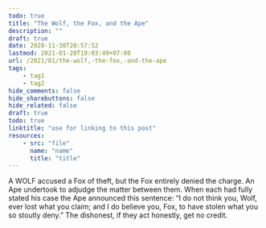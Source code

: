 ```yaml
---
todo: true
title: "The Wolf, the Fox, and the Ape"
description: ""
draft: true
date: 2020-11-30T20:57:52
lastmod: 2021-01-20T19:03:49+07:00
url: /2021/01/the-wolf,-the-fox,-and-the-ape
tags:
    - tag1
    - tag2
hide_comments: false
hide_sharebuttons: false
hide_related: false
draft: true
todo: true
linktitle: "use for linking to this post"
resources:
    - src: "file"
      name: "name"
      title: "title"
---
```


A WOLF accused a Fox of theft, but the Fox entirely denied the charge. An Ape undertook to adjudge the matter between them. When each had fully stated his case the Ape announced this sentence: “I do not think you, Wolf, ever lost what you claim; and I do believe you, Fox, to have stolen what you so stoutly deny.”
The dishonest, if they act honestly, get no credit.
